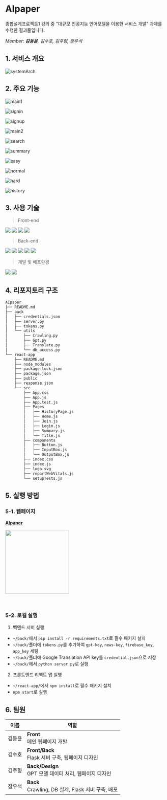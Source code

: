 # AIpaper
종합설계프로젝트1 강의 중 "대규모 인공지능 언어모델을 이용한 서비스 개발" 과제를 수행한 결과물입니다.

*Member: **김동윤**, 김수호, 김주형, 장우석*
<br>

## 1. 서비스 개요

![systemArch](./images/aipaper_system_architecture.png)


## 2. 주요 기능

![main1](./images/mainpage1.png)


![signin](./images/signin.png)


![signup](./images/signup.png)


![main2](./images/mainpage2.png)


![search](./images/searchpage.png)


![summary](./images/summarypage.png)


![easy](./images/easypage.png)


![normal](./images/normalpage.png)


![hard](./images/hardpage.png)


![history](./images/historypage.png)



## 3. 사용 기술
> Front-end

<img src="https://img.shields.io/badge/HTML5-E34F26?style=flat-square&logo=html5&logoColor=white"> <img src="https://img.shields.io/badge/CSS3-1572B6?style=flat-square&logo=css3&logoColor=white"> <img src="https://img.shields.io/badge/JavaScript-F7DF1E?style=flat-square&logo=javascript&logoColor=black"> <img src="https://img.shields.io/badge/React-61DAFB?style=flat-square&logo=react&logoColor=black">
<br>

> Back-end

<img src="https://img.shields.io/badge/Python-3776AB?style=flat-square&logo=python&logoColor=white"> <img src="https://img.shields.io/badge/Flask-FFFFFF?style=flat-square&logo=flask&logoColor=black"> <img src="https://img.shields.io/badge/Firebase-FFCA28?style=flat-square&logo=firebase&logoColor=white"> <img src="https://img.shields.io/badge/GPT3.5-412991?style=flat-square&logo=OpenAI&logoColor=white"> <img src="https://img.shields.io/badge/Google Translate-4285F4?style=flat-square&logo=Google&logoColor=white">
<br>

> 개발 및 배포환경

<img src="https://img.shields.io/badge/GCP-4285F4?style=flat-square&logo=Google&logoColor=white"> <img src="https://img.shields.io/badge/NGINX-009639?style=flat-square&logo=NGINX&logoColor=white">
<br>

## 4. 리포지토리 구조
```bash
AIpaper
├── README.md
├── back
│   ├── credentials.json
│   ├── server.py
│   ├── tokens.py
│   └── utils
│       ├── Crawling.py
│       ├── Gpt.py
│       ├── Translate.py
│       └── db_access.py
└── react-app
    ├── README.md
    ├── node_modules
    ├── package-lock.json
    ├── package.json
    ├── public
    ├── response.json
    └── src
        ├── App.css
        ├── App.js
        ├── App.test.js
        ├── Pages
        │   ├── HistoryPage.js
        │   ├── Home.js
        │   ├── Join.js
        │   ├── Login.js
        │   ├── Summary.js
        │   └── Title.js
        ├── components
        │   ├── Button.js
        │   ├── InputBox.js
        │   └── OutputBox.js
        ├── index.css
        ├── index.js
        ├── logo.svg
        ├── reportWebVitals.js
        └── setupTests.js
```

## 5. 실행 방법
### 5-1. 웹페이지
[**AIpaper**](https://aipaper.site/)
<br>

<a href="https://aipaper.site/"><img src="./images/aipaper_qr.png" width="200" height="200"></a>

<br>

### 5-2. 로컬 실행
1. 백엔드 서버 실행
  * `~/back/`에서 `pip install -r requirements.txt`로 필수 패키지 설치
  * `~/back/`폴더에 `tokens.py`를 추가하여 `gpt-key`, `news-key`, `firebase_key`, `app_key` 세팅
  * `~/back/`폴더에 Google Translation API key를 `credential.json`으로 저장
  * `~/back/`에서 `python server.py`로 실행

2. 프론트엔드 리액트 앱 실행
  * `~/react-app/`에서 `npm install`로 필수 패키지 설치
  * `npm start`로 실행


## 6. 팀원
|이름|역할|
|---|------------------------|
|김동윤|__Front__<br>메인 웹페이지 개발|
|김수호|__Front/Back__<br>Flask 서버 구축, 웹페이지 디자인|
|김주형|__Back/Design__<br>GPT 모델 데이터 처리, 웹페이지 디자인|
|장우석|__Back__<br>Crawling, DB 설계, Flask 서버 구축, 배포|
<br>


